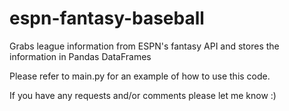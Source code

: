 # espn-fantasy-baseball
Grabs league information from ESPN's fantasy API and stores the information in Pandas DataFrames

Please refer to main.py for an example of how to use this code.  

If you have any requests and/or comments please let me know :)
